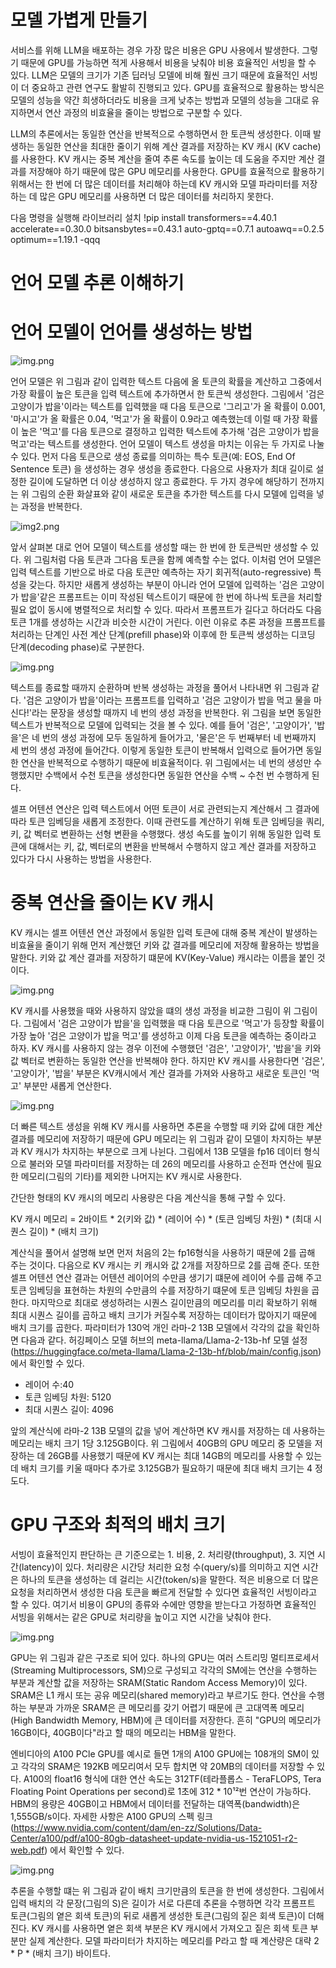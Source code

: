 # **모델 가볍게 만들기**  
서비스를 위해 LLM을 배포하는 경우 가장 많은 비용은 GPU 사용에서 발생한다. 그렇기 때문에 GPU를 가능하면 적게 사용해서 비용을 낮춰야 비용 효율적인 
서빙을 할 수 있다. LLM은 모델의 크기가 기존 딥러닝 모델에 비해 훨씬 크기 때문에 효율적인 서빙이 더 중요하고 관련 연구도 활발히 진행되고 있다. 
GPU를 효율적으로 활용하는 방식은 모델의 성능을 약간 희생하더라도 비용을 크게 낮추는 방법과 모델의 성능을 그대로 유지하면서 연산 과정의 비효율을 
줄이는 방법으로 구분할 수 있다.  
  
LLM의 추론에서는 동일한 연산을 반복적으로 수행하면서 한 토큰씩 생성한다. 이때 발생하는 동일한 연산을 최대한 줄이기 위해 계산 결과를 저장하는 KV 캐시
(KV cache)를 사용한다. KV 캐시는 중복 계산을 줄여 추론 속도를 높이는 데 도움을 주지만 계산 결과를 저장해야 하기 때문에 많은 GPU 메모리를 사용한다. 
GPU를 효율적으로 활용하기 위해서는 한 번에 더 많은 데이터를 처리해야 하는데 KV 캐시와 모델 파라미터를 저장하는 데 많은 GPU 메모리를 사용하면 더 많은 
데이터를 처리하지 못한다.  
  
다음 명령을 실행해 라이브러리 설치
!pip install transformers==4.40.1 accelerate==0.30.0 bitsansbytes==0.43.1 auto-gptq==0.7.1 autoawq==0.2.5 optimum==1.19.1 -qqq  
  
# **언어 모델 추론 이해하기**  
# **언어 모델이 언어를 생성하는 방법**  
  
![img.png](image/img.png)  
  
언어 모델은 위 그림과 같이 입력한 텍스트 다음에 올 토큰의 확률을 계산하고 그중에서 가장 확률이 높은 토큰을 입력 텍스트에 추가하면서 한 토큰씩 
생성한다. 그림에서 '검은 고양이가 밥을'이라는 텍스트를 입력했을 때 다음 토큰으로 '그리고'가 올 확률이 0.001, '마시고'가 올 확률은 0.04, '먹고'가 
올 확률이 0.9라고 예측했는데 이럴 때 가장 확률이 높은 '먹고'를 다음 토큰으로 결정하고 입력한 텍스트에 추가해 '검은 고양이가 밥을 먹고'라는 텍스트를 
생성한다. 언어 모델이 텍스트 생성을 마치는 이유는 두 가지로 나눌 수 있다. 먼저 다음 토큰으로 생성 종료를 의미하는 특수 토큰(예: EOS, End Of Sentence 토큰)
을 생성하는 경우 생성을 종료한다. 다음으로 사용자가 최대 길이로 설정한 길이에 도달하면 더 이상 생성하지 않고 종료한다. 두 가지 경우에 해당하기 
전까지는 위 그림의 순환 화살표와 같이 새로운 토큰을 추가한 텍스트를 다시 모델에 입력을 넣는 과정을 반복한다.  
  
![img2.png](image/img2.png)  
  
앞서 살펴본 대로 언어 모델이 텍스트를 생성할 때는 한 번에 한 토큰씩만 생성할 수 있다. 위 그림처럼 다음 토큰과 그다음 토큰을 함께 예측할 수는 없다. 
이처럼 언어 모델은 입력 텍스트를 기반으로 바로 다음 토큰만 예측하는 자기 회귀적(auto-regressive) 특성을 갖는다. 하지만 새롭게 생성하는 부분이 아니라 
언어 모델에 입력하는 '검은 고양이가 밥을'같은 프롬프트는 이미 작성된 텍스트이기 때문에 한 번에 하나씩 토큰을 처리할 필요 없이 동시에 병렬적으로 
처리할 수 있다. 따라서 프롬프트가 길다고 하더라도 다음 토큰 1개를 생성하는 시간과 비슷한 시간이 거린다. 이런 이유로 추론 과정을 프롬프트를 처리하는 
단계인 사전 계산 단계(prefill phase)와 이후에 한 토큰씩 생성하는 디코딩 단계(decoding phase)로 구분한다.  
  
![img.png](image/img3.png)  
  
텍스트를 종료할 때까지 순환하며 반복 생성하는 과정을 풀어서 나타내면 위 그림과 같다. '검은 고양이가 밥을'이라는 프롬프트를 입력하고 '검은 고양이가 밥을 
먹고 물을 마신다!'라는 문장을 생성할 때까지 네 번의 생성 과정을 반복한다. 위 그림을 보면 동일한 텍스트가 반복적으로 모델에 입력되는 것을 볼 수 있다. 
예를 들어 '검은', '고양이가', '밥을'은 네 번의 생성 과정에 모두 동일하게 들어가고, '물은'은 두 번째부터 네 번째까지 세 번의 생성 과정에 들어간다. 
이렇게 동일한 토큰이 반복해서 입력으로 들어가면 동일한 연산을 반복적으로 수행하기 때문에 비효율적이다. 위 그림에서는 네 번의 생성만 수행했지만 
수백에서 수천 토큰을 생성한다면 동일한 연산을 수백 ~ 수천 번 수행하게 된다.  
  
셀프 어텐션 연산은 입력 텍스트에서 어떤 토큰이 서로 관련되는지 계산해서 그 결과에 따라 토큰 임베딩을 새롭게 조정한다. 이때 관련도를 계산하기 위해 
토큰 임베딩을 쿼리, 키, 값 벡터로 변환하는 선형 변환을 수행했다. 생성 속도를 높이기 위해 동일한 입력 토큰에 대해서는 키, 값, 벡터로의 변환을 
반복해서 수행하지 않고 계산 결과를 저장하고 있다가 다시 사용하는 방법을 사용한다.  
  
# **중복 연산을 줄이는 KV 캐시**  
KV 캐시는 셀프 어텐션 연산 과정에서 동일한 입력 토큰에 대해 중복 계산이 발생하는 비효율을 줄이기 위해 먼저 계산했던 키와 값 결과를 메모리에 저장해 
활용하는 방법을 말한다. 키와 값 계산 결과를 저장하기 떄문에 KV(Key-Value) 캐시라는 이름을 붙인 것이다.  
  
![img.png](image/img4.png)  
  
KV 캐시를 사용했을 때와 사용하지 않았을 떄의 생성 과정을 비교한 그림이 위 그림이다. 그림에서 '검은 고양이가 밥을'을 입력했을 때 다음 토큰으로 '먹고'가 
등장할 확률이 가장 높아 '검은 고양이가 밥을 먹고'를 생성하고 이제 다음 토큰을 예측하는 중이라고 하자. KV 캐시를 사용하지 않는 경우 이전에 수행했던 
'검은', '고양이가', '밥을'을 키와 값 벡터로 변환하는 동일한 연산을 반복해야 한다. 하지만 KV 캐시를 사용한다면 '검은', '고양이가', '밥을' 부분은 KV캐시에서 
계산 결과를 가져와 사용하고 새로운 토큰인 '먹고' 부분만 새롭게 연산한다.  
  
![img.png](image/img5.png)  
  
더 빠른 텍스트 생성을 위해 KV 캐시를 사용하면 추론을 수행할 때 키와 값에 대한 계산 결과를 메모리에 저장하기 때문에 GPU 메모리는 위 그림과 같이 
모델이 차지하는 부분과 KV 캐시가 차지하는 부분으로 크게 나뉜다. 그림에서 13B 모델을 fp16 데이터 형식으로 불러와 모델 파라미터를 저장하는 데 
26의 메모리를 사용하고 순전파 연산에 필요한 메모리(그림의 기타)를 제외한 나머지는 KV 캐시로 사용한다.  
  
간단한 형태의 KV 캐시의 메모리 사용량은 다음 계산식을 통해 구할 수 있다.  
  
KV 캐시 메모리 = 2바이트 * 2(키와 값) * (레이어 수) * (토큰 임베딩 차원) * (최대 시퀀스 길이) * (배치 크기)  
  
계산식을 풀어서 설명해 보면 먼저 처음의 2는 fp16형식을 사용하기 때문에 2를 곱해 주는 것이다. 다음으로 KV 캐시는 키 캐시와 값 2개를 저장하므로 
2를 곱해 준다. 또한 셀프 어텐션 연산 결과는 어텐션 레이어의 수만큼 생기기 떄문에 레이어 수를 곱해 주고 토큰 임베딩을 표현하는 차원의 수만큼의 수를 
저장하기 떄문에 토큰 임베딩 차원을 곱한다. 마지막으로 최대로 생성하려는 시퀀스 길이만큼의 메모리를 미리 확보하기 위해 최대 시퀀스 길이를 곱하고 배치 
크기가 커질수록 저장하는 데이터가 많아지기 때문에 배치 크기를 곱한다. 파라미터가 130억 개인 라마-2 13B 모델에서 각각의 값을 확인하면 다음과 같다. 
허깅페이스 모델 허브의 meta-llama/Llama-2-13b-hf 모델 설정(https://huggingface.co/meta-llama/Llama-2-13b-hf/blob/main/config.json)에서 
확인할 수 있다.  
  
- 레이어 수:40  
- 토큰 임베딩 차원: 5120  
- 최대 시퀀스 길이: 4096  
  
앞의 계산식에 라마-2 13B 모델의 값을 넣어 계산하면 KV 캐시를 저장하는 데 사용하는 메모리는 배치 크기 1당 3.125GB이다. 위 그림에서 40GB의 GPU 메모리 
중 모델을 저장하는 데 26GB를 사용했기 때문에 KV 캐시는 최대 14GB의 메모리를 사용할 수 있는데 배치 크기를 키울 때마다 추가로 3.125GB가 필요하기 때문에 
최대 배치 크기는 4 정도다.  
  
# **GPU 구조와 최적의 배치 크기**  
서빙이 효율적인지 판단하는 큰 기준으로는 1. 비용, 2. 처리량(throughput), 3. 지연 시간(latency)이 있다. 처리량은 시간당 처리한 요청 수(query/s)를 
의미하고 지연 시간은 하나의 토큰을 생성하는 데 걸리는 시간(token/s)을 말한다. 적은 비용으로 더 많은 요청을 처리하면서 생성한 다음 토큰을 빠르게 전달할 
수 있다면 효율적인 서빙이라고 할 수 있다. 여기서 비용이 GPU의 종류와 수에만 영향을 받는다고 가정하면 효율적인 서빙을 위해서는 같은 GPU로 처리량을 높이고 
지연 시간을 낮춰야 한다.  
  
![img.png](image/img6.png)  
  
GPU는 위 그림과 같은 구조로 되어 있다. 하나의 GPU는 여러 스트리밍 멀티프로세서(Streaming Multiprocessors, SM)으로 구성되고 각각의 SM에는 
연산을 수행하는 부분과 계산할 값을 저장하는 SRAM(Static Random Access Memory)이 있다. SRAM은 L1 캐시 또는 공유 메모리(shared memory)라고 
부르기도 한다. 연산을 수행하는 부분과 가까운 SRAM은 큰 메모리를 갖기 어렵기 때문에 큰 고대역폭 메모리(High Bandwidth Memory, HBM)에 큰 데이터를 
저장한다. 흔히 "GPU의 메모리가 16GB이다, 40GB이다"라고 할 때의 메모리는 HBM을 말한다.  
  
엔비디아의 A100 PCle GPU를 예시로 들면 1개의 A100 GPU에는 108개의 SM이 있고 각각의 SRAM은 192KB 메모리여서 모두 합치면 약 20MB의 데이터를 
저장할 수 있다. A100의 float16 형식에 대한 연산 속도는 312TF(테라플롭스 - TeraFLOPS, Tera Floating Point Operations per second)로 
1초에 312 * 10¹²번 연산이 가능하다. HBM의 용량은 40GB이고 HBM에서 데이터를 전달하는 대역폭(bandwidth)은 1,555GB/s이다. 자세한 사항은 A100 
GPU의 스펙 링크(https://www.nvidia.com/content/dam/en-zz/Solutions/Data-Center/a100/pdf/a100-80gb-datasheet-update-nvidia-us-1521051-r2-web.pdf)
에서 확인할 수 있다.  
  
![img.png](image/img7.png)  
  
추론을 수행할 떄는 위 그림과 같이 배치 크기만큼의 토큰을 한 번에 생성한다. 그림에서 입력 배치의 각 문장(그림의 S)은 길이가 서로 다른데 추론을 
수행하면 각각 프롬프트 토큰(그림의 옅은 회색 토큰)의 뒤로 새롭게 생성한 토큰(그림의 짙은 회색 토큰)이 더해진다. KV 캐시를 사용하면 옅은 회색 부분은 
KV 캐시에서 가져오고 짙은 회색 토큰 부분만 실제 계산한다. 모델 파라미터가 차지하는 메모리를 P라고 할 때 계산량은 대략 2 * P * (배치 크기) 바이트다. 

